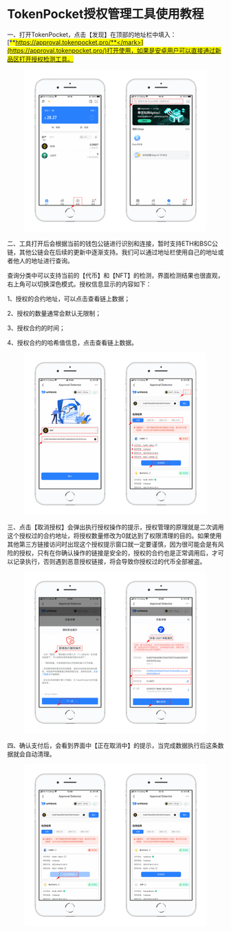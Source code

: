 # TokenPocket授权管理工具使用教程

一、打开TokenPocket，点击【发现】在顶部的地址栏中填入：[<mark style="color:blue;">**https://approval.tokenpocket.pro/**</mark>](https://approval.tokenpocket.pro/)打开使用，如果是安卓用户可以直接通过新品区打开授权检测工具。

<figure><img src="../../.gitbook/assets/0 拷贝.png" alt=""><figcaption></figcaption></figure>

二、工具打开后会根据当前的钱包公链进行识别和连接，暂时支持ETH和BSC公链，其他公链会在后续的更新中逐渐支持。我们可以通过地址栏使用自己的地址或者他人的地址进行查询。

查询分类中可以支持当前的【代币】和【NFT】的检测，界面检测结果也很直观，右上角可以切换深色模式。授权信息显示的内容如下：

1、授权的合约地址，可以点击查看链上数据；

2、授权的数量通常会默认无限制；

3、授权合约的时间；

4、授权合约的哈希值信息，点击查看链上数据。

<figure><img src="../../.gitbook/assets/1 (4) (1).png" alt=""><figcaption></figcaption></figure>

三、点击【取消授权】会弹出执行授权操作的提示，授权管理的原理就是二次调用这个授权过的合约地址，将授权数量修改为0就达到了权限清理的目的。如果使用其他第三方链接访问时出现这个授权提示窗口就一定要谨慎，因为很可能会是有风险的授权，只有在你确认操作的链接是安全的，授权的合约也是正常调用后，才可以记录执行，否则遇到恶意授权链接，将会导致你授权过的代币全部被盗。

<figure><img src="../../.gitbook/assets/2 (5) (1).png" alt=""><figcaption></figcaption></figure>

四、确认支付后，会看到界面中【正在取消中】的提示，当完成数据执行后这条数据就会自动清理。

<figure><img src="../../.gitbook/assets/3 (3).png" alt=""><figcaption></figcaption></figure>
